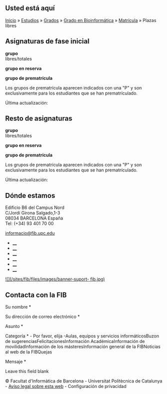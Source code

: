 ## Usted está aquí

[Inicio](/es) » [Estudios](/es/estudios) » [Grados](/es/estudios/grados) »
[Grado en Bioinformática](/es/estudios/grados/grado-en-bioinformatica) »
[Matrícula](/es/estudios/grados/grado-en-bioinformatica/matricula) » Plazas
libres

## Asignaturas de fase inicial

**grupo**  
libres/totales

**grupo en reserva**

**grupo de prematrícula**

Los grupos de prematrícula aparecen indicados con una "P" y son exclusivamente
para los estudiantes que se han prematrículado.

Última actualización:

## Resto de asignaturas

**grupo**  
libres/totales

**grupo en reserva**

**grupo de prematrícula**

Los grupos de prematrícula aparecen indicados con una "P" y son exclusivamente
para los estudiantes que se han prematrículado.

Última actualización:

## Dónde estamos

Edificio B6 del Campus Nord  
C/Jordi Girona Salgado,1-3  
08034 BARCELONA España  
Tel: (+34) 93 401 70 00

[informacio@fib.upc.edu](mailto:informacio@fib.upc.edu)

  * [__](/es/noticies/rss.rss)
  * [__](https://www.facebook.com/fib.upc)
  * [__](https://twitter.com/fib_upc)
  * [__](https://www.flickr.com/photos/fib-upc/albums)
  * [__](https://www.youtube.com/user/mediafib)
  * [__](https://www.instagram.com/fib.upc/)

[![](/sites/fib/files/images/banner-suport-
fib.jpg)](http://suport.fib.upc.edu)

## Contacta con la FIB

Su nombre *

Su dirección de correo electrónico *

Asunto *

Categoría * \- Por favor, elija -Aulas, equipos y servicios informáticosBuzon
de sugerenciasFelicitacionesInformación AcadémicaInformación de
movilidadInformación de los másteresInformación general de la FIBNoticias al
web de la FIBQuejas

Mensaje *

Leave this field blank

© Facultat d'Informàtica de Barcelona - Universitat Politècnica de Catalunya -
[Avíso legal sobre esta web](/es/aviso-legal-sobre-esta-web) \- Configuración
de privacidad

